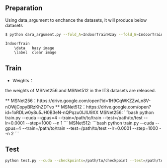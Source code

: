 ## Preparation
Using data_argument to enchance the datasets, it will produce below datasets
```bash
$ python dara_argument.py --fold_A=IndoorTrainHzay --fold_B=IndoorTrainGT --fold_AB=IndoorTrain 

IndoorTrain
    \data   hazy image
    \label  clear image
```

## Train
* Weights：
<p>the weights of MSNet256 and MSNet512 in the ITS datasets are released.</p>
** MSNet256：https://drive.google.com/open?id=1H9CqWKZZwLn8V-nOWjCopyBRzKhZDTvo
** MSNet512：https://drive.google.com/open?id=1oRDLw0y8u5JH0B3eN-nQPqzu0IJlU9XX
MSNet256: 
```bash
python train.py --cuda --gpus=4 --train=/path/to/train --test=/path/to/test --lr=0.0001 --step=1000 --n 1
```
MSNet512: 
```bash
python train.py --cuda --gpus=4 --train=/path/to/train --test=/path/to/test --lr=0.0001 --step=1000 --n 2
```

## Test
```bash
python test.py --cuda --checkpoints=/path/to/checkpoint --test=/path/to/testimages
```
